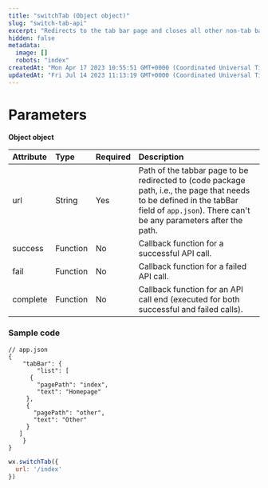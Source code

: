 ```yaml
---
title: "switchTab (Object object)"
slug: "switch-tab-api"
excerpt: "Redirects to the tab bar page and closes all other non-tab bar pages."
hidden: false
metadata: 
  image: []
  robots: "index"
createdAt: "Mon Apr 17 2023 10:55:51 GMT+0000 (Coordinated Universal Time)"
updatedAt: "Fri Jul 14 2023 11:13:19 GMT+0000 (Coordinated Universal Time)"
---
```

# Parameters

**Object object**

| Attribute | Type     | Required | Description                                                                                                                                                                               |
| :-------- | :------- | :------- | :---------------------------------------------------------------------------------------------------------------------------------------------------------------------------------------- |
| url       | String   | Yes      | Path of the tabbar page to be redirected to (code package path, i.e., the page that needs to be defined in the tabBar field of `app.json`). There can't be any parameters after the path. |
| success   | Function | No       | Callback function for a successful API call.                                                                                                                                              |
| fail      | Function | No       | Callback function for a failed API call.                                                                                                                                                  |
| complete  | Function | No       | Callback function for an API call end (executed for both successful and failed calls).                                                                                                    |

### Sample code

```Text app.json
// app.json
{
	"tabBar": {
		"list": [
      {
        "pagePath": "index",
        "text": "Homepage"
     },
     {
       "pagePath": "other",
       "text": "Other"
     }
   ]
	}
}
```
```javascript page.js
wx.switchTab({
  url: '/index'
})
```
